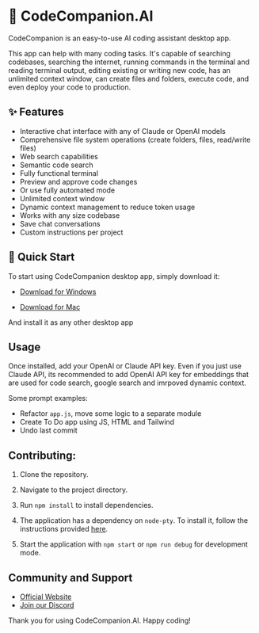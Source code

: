 # 🤖 CodeCompanion.AI

CodeCompanion is an easy-to-use AI coding assistant desktop app.

This app can help with many coding tasks. It's capable of searching codebases, searching the internet, running commands in the terminal and reading terminal output, editing existing or writing new code, has an unlimited context window, can create files and folders, execute code, and even deploy your code to production.

## ✨ Features

- Interactive chat interface with any of Claude or OpenAI models
- Comprehensive file system operations (create folders, files, read/write files)
- Web search capabilities
- Semantic code search
- Fully functional terminal
- Preview and approve code changes
- Or use fully automated mode
- Unlimited context window
- Dynamic context management to reduce token usage
- Works with any size codebase
- Save chat conversations
- Custom instructions per project

## 🚀 Quick Start

To start using CodeCompanion desktop app, simply download it:

- [Download for Windows](https://codecompanion.s3.us-west-2.amazonaws.com/CodeCompanion-Installer.exe)

- [Download for Mac](https://codecompanion.s3.us-west-2.amazonaws.com/CodeCompanion.dmg)

And install it as any other desktop app

## Usage

Once installed, add your OpenAI or Claude API key.
Even if you just use Claude API, its recommended to add OpenAI API key for embeddings that are used for code search, google search and imrpoved dynamic context.

Some prompt examples:

- Refactor `app.js`, move some logic to a separate module
- Create To Do app using JS, HTML and Tailwind
- Undo last commit

## Contributing:

1. Clone the repository.
2. Navigate to the project directory.
3. Run `npm install` to install dependencies.
4. The application has a dependency on `node-pty`. To install it, follow the instructions provided [here](https://github.com/microsoft/node-pty?tab=readme-ov-file#dependencies).

5. Start the application with `npm start` or `npm run debug` for development mode.

## Community and Support

- [Official Website](https://codecompanion.ai/)
- [Join our Discord](https://discord.com/invite/qcTqDgqy6R)

Thank you for using CodeCompanion.AI. Happy coding!
